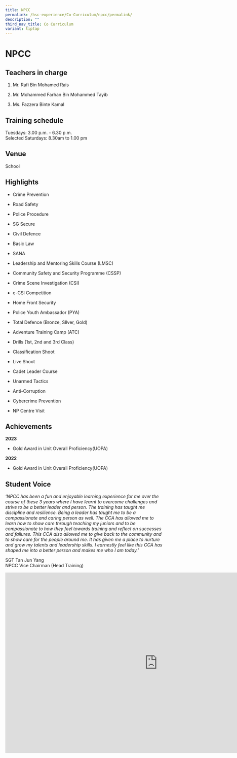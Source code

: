 ```yaml
---
title: NPCC
permalink: /hsc-experience/Co-Curriculum/npcc/permalink/
description: ""
third_nav_title: Co Curriculum
variant: tiptap
---
```

<h1>NPCC</h1><h2>Teachers in charge</h2><ol data-tight="true" class="tight"><li><p>Mr. Rafi Bin Mohamed Rais</p></li><li><p>Mr. Mohammed Farhan Bin Mohammed Tayib</p></li><li><p>Ms. Fazzera Binte Kamal</p><p></p></li></ol><h2>Training schedule</h2><p>Tuesdays: 3.00 p.m. - 6.30 p.m. <br>Selected Saturdays: 8.30am to 1.00 pm</p><h2>Venue</h2><p>School</p><h2>Highlights</h2><ul data-tight="true" class="tight"><li><p>Crime Prevention</p></li><li><p>Road Safety</p></li><li><p>Police Procedure</p></li><li><p>SG Secure</p></li><li><p>Civil Defence</p></li><li><p>Basic Law</p></li><li><p>SANA</p></li><li><p>Leadership and Mentoring Skills Course (LMSC)</p></li><li><p>Community Safety and Security Programme (CSSP)</p></li><li><p>Crime Scene Investigation (CSI)</p></li><li><p>e-CSI Competition</p></li><li><p>Home Front Security</p></li><li><p>Police Youth Ambassador (PYA)</p></li><li><p>Total Defence (Bronze, SIlver, Gold)</p></li><li><p>Adventure Training Camp (ATC)</p></li><li><p>Drills (1st, 2nd and 3rd Class)</p></li><li><p>Classification Shoot</p></li><li><p>Live Shoot</p></li><li><p>Cadet Leader Course</p></li><li><p>Unarmed Tactics</p></li><li><p>Anti-Corruption</p></li><li><p>Cybercrime Prevention</p></li><li><p>NP Centre Visit</p></li></ul><h2>Achievements</h2><p><strong>2023</strong></p><ul data-tight="true" class="tight"><li><p>Gold Award in Unit Overall Proficiency(UOPA)</p></li></ul><p><strong>2022</strong></p><ul data-tight="true" class="tight"><li><p>Gold Award in Unit Overall Proficiency(UOPA)</p></li></ul><h2>Student Voice</h2><p><em>‘NPCC has been a fun and enjoyable learning experience for me over the course of these 3 years where I have learnt to overcome challenges and strive to be a better leader and person. The training has taught me discipline and resilience. Being a leader has taught me to be a compassionate and caring person as well. The CCA has allowed me to learn how to show care through teaching my juniors and to be compassionate to how they feel towards training and reflect on successes and failures. This CCA also allowed me to give back to the community and to show care for the people around me. It has given me a place to nurture and grow my talents and leadership skills. I earnestly feel like this CCA has shaped me into a better person and makes me who I am today.’</em></p><p>SGT Tan Jun Yang<br>NPCC Vice Chairman (Head Training)</p><div class="iframe-wrapper"><iframe height="569" width="960" allowfullscreen="true" frameborder="0" src="https://docs.google.com/presentation/d/e/2PACX-1vSB2Z1NPA1f1FvqA7e9fc85JGoZvpvq8XvNqKi2HMZgMuVL8NAm_PtQXEWp6PJ62gnyCN95JUCOVxAD/embed?start=false&amp;loop=false&amp;delayms=3000"></iframe></div><p></p>